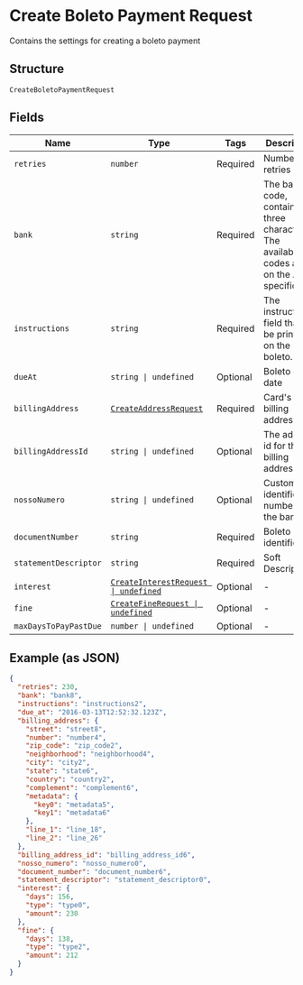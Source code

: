 
# Create Boleto Payment Request

Contains the settings for creating a boleto payment

## Structure

`CreateBoletoPaymentRequest`

## Fields

| Name | Type | Tags | Description |
|  --- | --- | --- | --- |
| `retries` | `number` | Required | Number of retries |
| `bank` | `string` | Required | The bank code, containing three characters. The available codes are on the API specification |
| `instructions` | `string` | Required | The instructions field that will be printed on the boleto. |
| `dueAt` | `string \| undefined` | Optional | Boleto due date |
| `billingAddress` | [`CreateAddressRequest`](../../doc/models/create-address-request.md) | Required | Card's billing address |
| `billingAddressId` | `string \| undefined` | Optional | The address id for the billing address |
| `nossoNumero` | `string \| undefined` | Optional | Customer identification number with the bank |
| `documentNumber` | `string` | Required | Boleto identification |
| `statementDescriptor` | `string` | Required | Soft Descriptor |
| `interest` | [`CreateInterestRequest \| undefined`](../../doc/models/create-interest-request.md) | Optional | - |
| `fine` | [`CreateFineRequest \| undefined`](../../doc/models/create-fine-request.md) | Optional | - |
| `maxDaysToPayPastDue` | `number \| undefined` | Optional | - |

## Example (as JSON)

```json
{
  "retries": 230,
  "bank": "bank8",
  "instructions": "instructions2",
  "due_at": "2016-03-13T12:52:32.123Z",
  "billing_address": {
    "street": "street8",
    "number": "number4",
    "zip_code": "zip_code2",
    "neighborhood": "neighborhood4",
    "city": "city2",
    "state": "state6",
    "country": "country2",
    "complement": "complement6",
    "metadata": {
      "key0": "metadata5",
      "key1": "metadata6"
    },
    "line_1": "line_18",
    "line_2": "line_26"
  },
  "billing_address_id": "billing_address_id6",
  "nosso_numero": "nosso_numero0",
  "document_number": "document_number6",
  "statement_descriptor": "statement_descriptor0",
  "interest": {
    "days": 156,
    "type": "type0",
    "amount": 230
  },
  "fine": {
    "days": 138,
    "type": "type2",
    "amount": 212
  }
}
```

